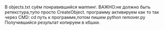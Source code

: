В objects.txt суём понравившийся маппинг.
ВАЖНО:не должно быть ретекстура,тупо просто CreateObject.
программу активируем как то так через CMD:
cd путь к программе,потом пишем python remover.py
Получившийся результат копируем в кбшки.
